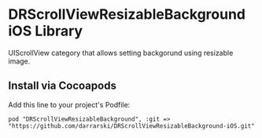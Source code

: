 DRScrollViewResizableBackground iOS Library
===========================================

UIScrollView category that allows setting backgorund using resizable image.

## Install via Cocoapods

Add this line to your project's Podfile:

	pod "DRScrollViewResizableBackground", :git => "https://github.com/darrarski/DRScrollViewResizableBackground-iOS.git"

